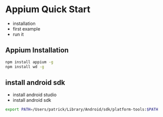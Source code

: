 # Appium Quick Start

- installation
- first example
- run it


## Appium Installation

```sh
npm install appium -g
npm install wd -g
```

## install android sdk

- install android studio
- install android sdk

```sh
export PATH=/Users/patrick/Library/Android/sdk/platform-tools:$PATH
```
